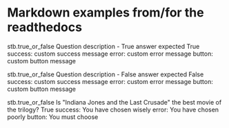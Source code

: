 # Markdown examples from/for the readthedocs

stb.true_or_false
Question description - True answer expected
True
success: custom success message
error: custom error message
button: custom button message

stb.true_or_false
Question description - False answer expected
False
success: custom success message
error: custom error message
button: custom button message

stb.true_or_false
Is "Indiana Jones and the Last Crusade" the best movie of the trilogy?
True
success: You have chosen wisely
error: You have chosen poorly
button: You must choose
